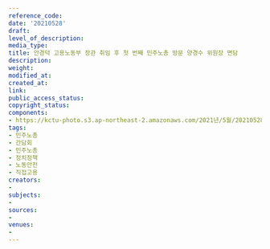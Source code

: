 ```yaml
---
reference_code: 
date: '20210528'
draft: 
level_of_description: 
media_type: 
title: 안경덕 고용노동부 장관 취임 후 첫 번째 민주노총 방문 양경수 위원장 면담
description: 
weight: 
modified_at: 
created_at: 
link: 
public_access_status: 
copyright_status: 
components:
- https://kctu-photo.s3.ap-northeast-2.amazonaws.com/2021년/5월/20210528-안경덕+고용노동부+장관+취임+후+첫+번째+민주노총+방문+양경수+위원장+면담_민주노총_간담회_민주노총_정치정책_노동안전_직접고용/_1D20294.jpg
tags:
- 민주노총
- 간담회
- 민주노총
- 정치정책
- 노동안전
- 직접고용
creators:
- 
subjects:
- 
sources:
- 
venues:
- 
---
```


